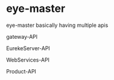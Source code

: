 # eye-master


 eye-master  basically having multiple apis 
 
  gateway-API
 
  EurekeServer-API
  
  WebServices-API
  
  Product-API